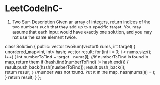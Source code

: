 # LeetCodeInC-

1. Two Sum 
  Description
  Given an array of integers, return indices of the two numbers such that they add up to a specific target.
  You may assume that each input would have exactly one solution, and you may not use the same element twice.
  
class Solution {
public:
    vector<int> twoSum(vector<int>& nums, int target) {
        unordered_map<int, int> hash;
        vector<int> result;
        for (int i = 0; i < nums.size(); i++) {
        	int numberToFind = target - nums[i];
            //if numberToFind is found in map, return them
        	if (hash.find(numberToFind) != hash.end()) {
        		result.push_back(hash[numberToFind]);
        		result.push_back(i);			
        		return result;
        	}
            //number was not found. Put it in the map.
        	hash[nums[i]] = i;
        }
        return result;
    }
};
